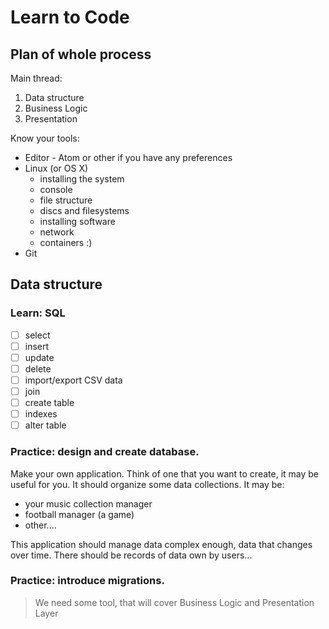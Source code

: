 Learn to Code
=============

Plan of whole process
---------------------

Main thread:

1. Data structure
2. Business Logic
3. Presentation

Know your tools:

* Editor - Atom or other if you have any preferences
* Linux (or OS X)
  * installing the system
  * console
  * file structure
  * discs and filesystems
  * installing software
  * network
  * containers :)
* Git

Data structure
--------------

### Learn: SQL

* [ ] select
* [ ] insert
* [ ] update
* [ ] delete
* [ ] import/export CSV data
* [ ] join
* [ ] create table
* [ ] indexes
* [ ] alter table

### Practice: design and create database.

Make your own application. Think of one that you want to create, it may be
useful for you. It should organize some data collections. It may be:
* your music collection manager
* football manager (a game)
* other....

This application should manage data complex enough, data that changes over time.
There should be records of data own by users...

### Practice: introduce migrations.

> We need some tool, that will cover Business Logic and Presentation Layer
